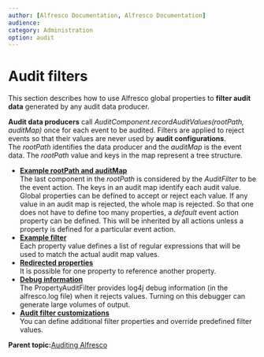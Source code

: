 ```yaml
---
author: [Alfresco Documentation, Alfresco Documentation]
audience: 
category: Administration
option: audit
---
```


# Audit filters

This section describes how to use Alfresco global properties to **filter audit data** generated by any audit data producer.

**Audit data producers** call *AuditComponent.recordAuditValues\(rootPath, auditMap\)* once for each event to be audited. Filters are applied to reject events so that their values are never used by **audit configurations**. The *rootPath* identifies the data producer and the *auditMap* is the event data. The *rootPath* value and keys in the map represent a tree structure.

-   **[Example rootPath and auditMap](../concepts/audit-example-rootpath.md)**  
The last component in the *rootPath* is considered by the *AuditFilter* to be the event action. The keys in an audit map identify each audit value. Global properties can be defined to accept or reject each value. If any value in an audit map is rejected, the whole map is rejected. So that one does not have to define too many properties, a *default* event action property can be defined. This will be inherited by all actions unless a property is defined for a particular event action.
-   **[Example filter](../concepts/audit-example-filter.md)**  
Each property value defines a list of regular expressions that will be used to match the actual audit map values.
-   **[Redirected properties](../concepts/audit-redirected-props.md)**  
It is possible for one property to reference another property.
-   **[Debug information](../concepts/audit-debug-info.md)**  
The PropertyAuditFilter provides log4j debug information \(in the alfresco.log file\) when it rejects values. Turning on this debugger can generate large volumes of output.
-   **[Audit filter customizations](../concepts/audit-custom.md)**  
You can define additional filter properties and override predefined filter values.

**Parent topic:**[Auditing Alfresco](../concepts/audit-intro.md)

